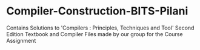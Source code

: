 # Compiler-Construction-BITS-Pilani
Contains Solutions to 'Compilers : Principles, Techniques and Tool' Second Edition Textbook and Compiler Files made by our group for the Course Assignment
